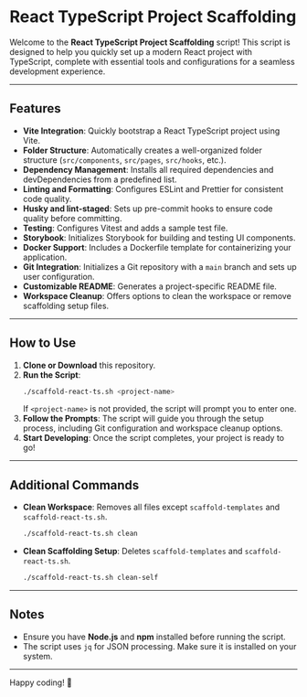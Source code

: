 # React TypeScript Project Scaffolding

Welcome to the **React TypeScript Project Scaffolding** script! This script is designed to help you quickly set up a modern React project with TypeScript, complete with essential tools and configurations for a seamless development experience.

---

## Features

- **Vite Integration**: Quickly bootstrap a React TypeScript project using Vite.
- **Folder Structure**: Automatically creates a well-organized folder structure (`src/components`, `src/pages`, `src/hooks`, etc.).
- **Dependency Management**: Installs all required dependencies and devDependencies from a predefined list.
- **Linting and Formatting**: Configures ESLint and Prettier for consistent code quality.
- **Husky and lint-staged**: Sets up pre-commit hooks to ensure code quality before committing.
- **Testing**: Configures Vitest and adds a sample test file.
- **Storybook**: Initializes Storybook for building and testing UI components.
- **Docker Support**: Includes a Dockerfile template for containerizing your application.
- **Git Integration**: Initializes a Git repository with a `main` branch and sets up user configuration.
- **Customizable README**: Generates a project-specific README file.
- **Workspace Cleanup**: Offers options to clean the workspace or remove scaffolding setup files.

---

## How to Use

1. **Clone or Download** this repository.
2. **Run the Script**:
   ```bash
   ./scaffold-react-ts.sh <project-name>
   ```
   If `<project-name>` is not provided, the script will prompt you to enter one.
3. **Follow the Prompts**: The script will guide you through the setup process, including Git configuration and workspace cleanup options.
4. **Start Developing**: Once the script completes, your project is ready to go!

---

## Additional Commands

- **Clean Workspace**:
  Removes all files except `scaffold-templates` and `scaffold-react-ts.sh`.
  ```bash
  ./scaffold-react-ts.sh clean
  ```

- **Clean Scaffolding Setup**:
  Deletes `scaffold-templates` and `scaffold-react-ts.sh`.
  ```bash
  ./scaffold-react-ts.sh clean-self
  ```

---

## Notes

- Ensure you have **Node.js** and **npm** installed before running the script.
- The script uses `jq` for JSON processing. Make sure it is installed on your system.

---

Happy coding! 🚀